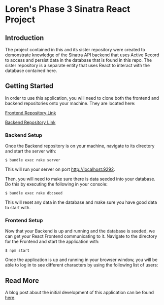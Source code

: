 # Loren's Phase 3 Sinatra React Project
## Introduction

The project contained in this and its sister repository were created to demonstrate knowledge of the Sinatra API backend that uses Active Record to access and persist data in the database that is found in this repo. The sister repository is a separate entity that uses React to interact with the database contained here.


## Getting Started

In order to use this application, you will need to clone both the frontend and backend repositories onto your machine. They are located here:

[Frontend Repository Link](https://github.com/loren-michael/phase-3-project-frontend)

[Backend Repository Link](https://github.com/loren-michael/phase-3-sinatra-react-project)

### Backend Setup

Once the Backend repository is on your machine, navigate to its directory and start the server with:

```console
$ bundle exec rake server
```

This will run your server on port
[http://localhost:9292](http://localhost:9292).

Then, you will need to make sure there is data seeded into your database. Do this by executing the following in your console:

```console
$ bundle exec rake db:seed
```

This will reset any data in the database and make sure you have good data to start with.

### Frontend Setup

Now that your Backend is up and running and the database is seeded, we can get your React Frontend communicating to it. Navigate to the directory for the Frontend and start the application with: 

```console
$ npm start
```
Once the application is up and running in your browser window, you will be able to log in to see different characters by using the following list of users:


## Read More

A blog post about the initial development of this application can be found [here](https://dev.to/lorenmichael/creating-an-app-with-react-and-sinatra-loa).

